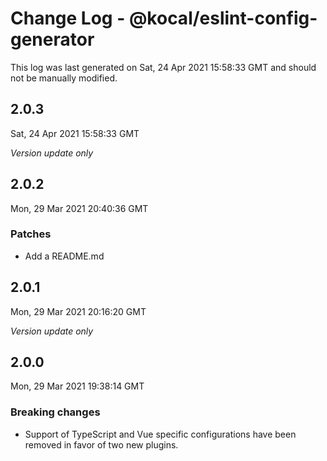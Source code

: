 # Change Log - @kocal/eslint-config-generator

This log was last generated on Sat, 24 Apr 2021 15:58:33 GMT and should not be manually modified.

## 2.0.3
Sat, 24 Apr 2021 15:58:33 GMT

_Version update only_

## 2.0.2
Mon, 29 Mar 2021 20:40:36 GMT

### Patches

- Add a README.md

## 2.0.1
Mon, 29 Mar 2021 20:16:20 GMT

_Version update only_

## 2.0.0
Mon, 29 Mar 2021 19:38:14 GMT

### Breaking changes

- Support of TypeScript and Vue specific configurations have been removed in favor of two new plugins.

